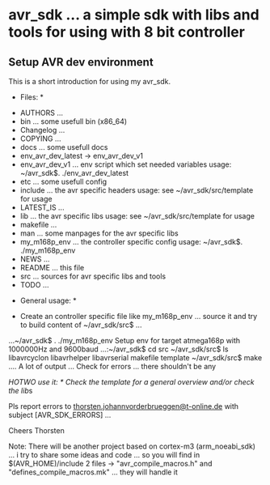 avr_sdk ... a simple sdk with libs and tools for using with 8 bit controller
==========================

Setup AVR dev environment
--------------------------

This is a short introduction for using my avr_sdk.

* Files: *
- AUTHORS ...
- bin ... some usefull bin (x86_64)
- Changelog ...
- COPYING ...
- docs ... some usefull docs
- env_avr_dev_latest -> env_avr_dev_v1
- env_avr_dev_v1 ... env script which set needed variables 
  usage: ~/avr_sdk$. ./env_avr_dev_latest
- etc ... some usefull config
- include ... the avr specific headers
  usage: see ~/avr_sdk/src/template for usage
- LATEST_IS ...
- lib ... the avr specific libs 
   usage: see ~/avr_sdk/src/template for usage
- makefile ...
- man ... some manpages for the avr specific libs
- my_m168p_env ... the controller specific config 
   usage: ~/avr_sdk$. ./my_m168p_env
- NEWS ...
- README ... this file 
- src ... sources for avr specific libs and tools
- TODO ...

* General usage: *
- Create an controller specific file like my_m168p_env ... source it and try to build content
of ~/avr_sdk/src$ ... 

...~/avr_sdk$ . ./my_m168p_env 
Setup env for target atmega168p with 1000000Hz and 9600baud
...:~/avr_sdk$ cd src
~/avr_sdk/src$ ls
libavrcyclon  libavrhelper  libavrserial  makefile  template
~/avr_sdk/src$ make
.... A lot of output ...
Check for errors ... there shouldn't be any 

*HOTWO use it: *
Check the template for a general overview and/or check the lib*s 


Pls report errors to thorsten.johannvorderbrueggen@t-online.de with subject [AVR_SDK_ERRORS] ...

 Cheers
  Thorsten


Note: There will be another project based on cortex-m3 (arm_noeabi_sdk) ... i try to share some ideas
      and code ... so you will find in $(AVR_HOME)/include 2 files -> "avr_compile_macros.h" and
      "defines_compile_macros.mk" ... they will handle it 

